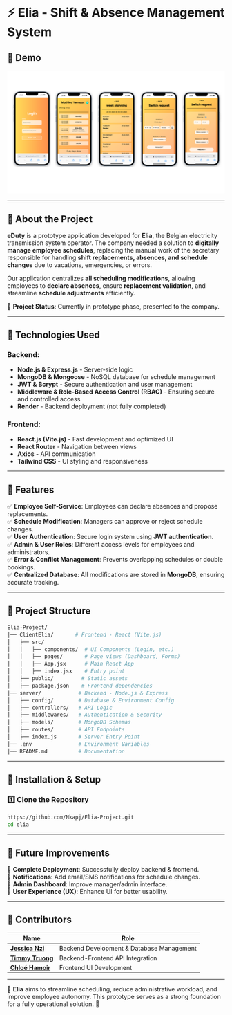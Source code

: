 # ⚡ Elia - Shift & Absence Management System

## 📸 Demo
<p align="center">
  <img src="FinalElia.png" alt="Aperçu du projet" width="900">
</p>

---

## 📖 About the Project
**eDuty** is a prototype application developed for **Elia**, the Belgian electricity 
transmission system operator. The company needed a solution to **digitally manage employee schedules**, 
replacing the manual work of the secretary responsible for handling **shift replacements, absences, and schedule changes** 
due to vacations, emergencies, or errors.

Our application centralizes **all scheduling modifications**, allowing employees to **declare absences**, 
ensure **replacement validation**, and streamline **schedule adjustments** efficiently.

🚀 **Project Status**: Currently in prototype phase, presented to the company.

---

## 🔧 Technologies Used
### **Backend**:
- **Node.js & Express.js** - Server-side logic
- **MongoDB & Mongoose** - NoSQL database for schedule management
- **JWT & Bcrypt** - Secure authentication and user management
- **Middleware & Role-Based Access Control (RBAC)** - Ensuring secure and controlled access
- **Render** - Backend deployment (not fully completed)

### **Frontend**:
- **React.js (Vite.js)** - Fast development and optimized UI
- **React Router** - Navigation between views
- **Axios** - API communication
- **Tailwind CSS** - UI styling and responsiveness

---

## 🚀 Features
✅ **Employee Self-Service**: Employees can declare absences and propose replacements.  
✅ **Schedule Modification**: Managers can approve or reject schedule changes.  
✅ **User Authentication**: Secure login system using **JWT authentication**.  
✅ **Admin & User Roles**: Different access levels for employees and administrators.  
✅ **Error & Conflict Management**: Prevents overlapping schedules or double bookings.  
✅ **Centralized Database**: All modifications are stored in **MongoDB**, ensuring accurate tracking.  

---

## 📂 Project Structure


```bash
Elia-Project/
│── ClientElia/       # Frontend - React (Vite.js)
│   ├── src/
│   │   ├── components/  # UI Components (Login, etc.)
│   │   ├── pages/       # Page views (Dashboard, Forms)
│   │   ├── App.jsx      # Main React App
│   │   ├── index.jsx    # Entry point
│   ├── public/         # Static assets
│   ├── package.json    # Frontend dependencies
│── server/            # Backend - Node.js & Express
│   ├── config/        # Database & Environment Config
│   ├── controllers/   # API Logic
│   ├── middlewares/   # Authentication & Security
│   ├── models/        # MongoDB Schemas
│   ├── routes/        # API Endpoints
│   ├── index.js       # Server Entry Point
│── .env               # Environment Variables
│── README.md          # Documentation
```

---

## 🚀 Installation & Setup
### **1️⃣ Clone the Repository**
```sh
https://github.com/Nkapj/Elia-Project.git
cd elia
```
---

## 🔮 Future Improvements
🔹 **Complete Deployment**: Successfully deploy backend & frontend.  
🔹 **Notifications**: Add email/SMS notifications for schedule changes.  
🔹 **Admin Dashboard**: Improve manager/admin interface.  
🔹 **User Experience (UX)**: Enhance UI for better usability.  

---

## 👥 Contributors
| Name | Role |
|----------------|------------------------------|
| **[Jessica Nzi](https://github.com/Nkapj)** | Backend Development & Database Management |
| **[Timmy Truong](https://github.com/titruong99)** | Backend-Frontend API Integration |
| **[Chloé Hamoir](https://github.com/littlefoxy1nk)** | Frontend UI Development |

---

📌 **Elia** aims to streamline scheduling, reduce administrative workload, and improve employee autonomy. This prototype serves as a strong foundation for a fully operational solution. 🚀

